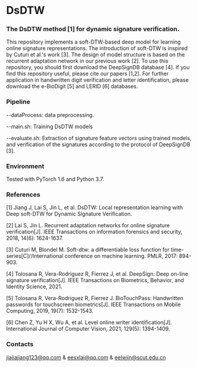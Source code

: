 # DsDTW

### The DsDTW method [1] for dynamic signature verification. 

This repository implements a soft-DTW-based deep model for learning online signature representations. The introduction of soft-DTW is inspired by Cuturi et al.'s work [3]. The design of model structure is based on the recurrent adaptation network in our previous work [2]. To use this repository, you should first download the DeepSignDB database [4]. If you find this repository useful, please cite our papers [1,2]. For further application in handwritten digit verification and letter identification, please download the e-BioDigit [5] and LERID [6] databases.

### Pipeline

--dataProcess: data preprocessing. 

--main.sh: Training DsDTW models

--evaluate.sh: Extraction of signature feature vectors using trained models, and verification of the signatures according to the protocol of DeepSignDB [3].

### Environment

Tested with PyTorch 1.6 and Python 3.7.

### References

[1] Jiang J, Lai S, Jin L, et al. DsDTW: Local representation learning with Deep soft-DTW for Dynamic Signature Verification.

[2] Lai S, Jin L. Recurrent adaptation networks for online signature verification[J]. IEEE Transactions on information forensics and security, 2018, 14(6): 1624-1637.

[3] Cuturi M, Blondel M. Soft-dtw: a differentiable loss function for time-series[C]//International conference on machine learning. PMLR, 2017: 894-903.

[4] Tolosana R, Vera-Rodriguez R, Fierrez J, et al. DeepSign: Deep on-line signature verification[J]. IEEE Transactions on Biometrics, Behavior, and Identity Science, 2021.

[5] Tolosana R, Vera-Rodriguez R, Fierrez J. BioTouchPass: Handwritten passwords for touchscreen biometrics[J]. IEEE Transactions on Mobile Computing, 2019, 19(7): 1532-1543.

[6] Chen Z, Yu H X, Wu A, et al. Level online writer identification[J]. International Journal of Computer Vision, 2021, 129(5): 1394-1409.

### Contacts

jiajiajiang123@qq.com & eesxlai@qq.com & eelwjin@scut.edu.cn
